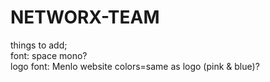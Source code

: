 # NETWORX-TEAM
things to add;
<br>
font: space mono?
<br>
logo font: Menlo
website colors=same as logo (pink & blue)?
